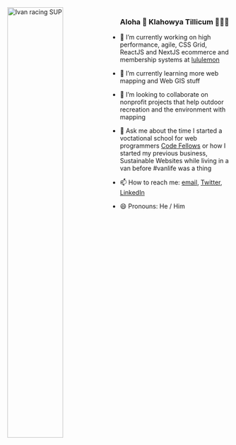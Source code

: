 <img width="50%" align="left" alt="Ivan racing SUP" src="http://media.ivanstorck.com/elks-race-side-view.jpg">

### Aloha 🤙 Klahowya Tillicum 💙🌲💚

- 🔭 I’m currently working on high performance, agile, CSS Grid, ReactJS and NextJS ecommerce and membership systems at [lululemon](https://shop.lululemon.com)
- 🌱 I’m currently learning more web mapping and Web GIS stuff
- 👯 I’m looking to collaborate on nonprofit projects that help outdoor recreation and the environment with mapping

- 💬 Ask me about the time I started a voctational school for web programmers [Code Fellows](https://www.codefellows.com) or how I started my previous business, Sustainable Websites while living in a van before #vanlife was a thing
- 📫 How to reach me: <a href="mailto:ivanoats@gmail.com">email</a>, [Twitter](https://www.twitter.com/ivanoats), [LinkedIn](https://linkedin.com/in/ivanoats)
- 😄 Pronouns: He / Him

